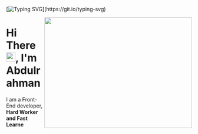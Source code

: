 [![Typing SVG](https://readme-typing-svg.herokuapp.com?font=open+Sans&color=%2319C8FA&size=24&duration=3000&lines=Front-End+Web+Developer;HTML+%7C+CSS+%7C+JavaScript;...)](https://git.io/typing-svg)

<div>
 <img align="right" src="https://camo.githubusercontent.com/992babdffd8c74a1502de375fbdf7e4d54773242/68747470733a2f2f6d656469612e67697068792e636f6d2f6d656469612f53576f536b4e36447854737a71494b4571762f67697068792e676966" width="400px" height="300px"/>
 </div> 
 
<h1 align="left">Hi There <img src="https://raw.githubusercontent.com/MartinHeinz/MartinHeinz/master/wave.gif" width="25px">, I'm Abdulrahman</h1>
 I am a Front-End developer, <b>Hard Worker and Fast Learne</b>
